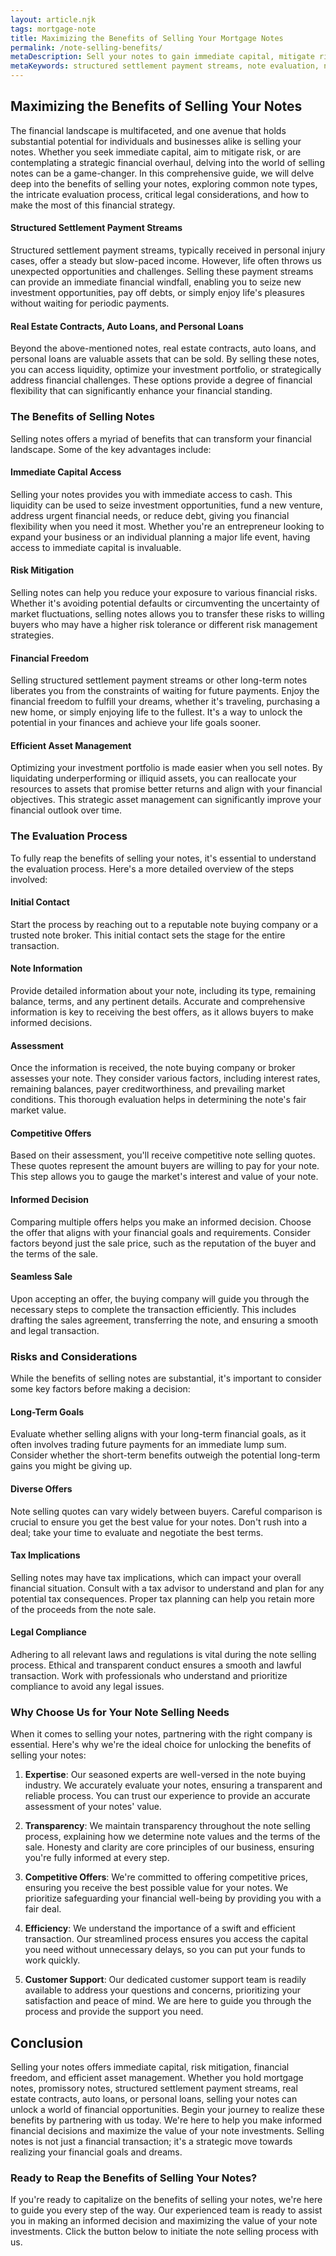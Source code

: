 ```yaml
---
layout: article.njk
tags: mortgage-note
title: Maximizing the Benefits of Selling Your Mortgage Notes
permalink: /note-selling-benefits/
metaDescription: Sell your notes to gain immediate capital, mitigate risk, and achieve financial freedom. Start maximizing your financial potential now!
metaKeywords: structured settlement payment streams, note evaluation, note risk mitigation, note financial freedom
---
```


## Maximizing the Benefits of Selling Your Notes

The financial landscape is multifaceted, and one avenue that holds substantial potential for individuals and businesses alike is selling your notes. Whether you seek immediate capital, aim to mitigate risk, or are contemplating a strategic financial overhaul, delving into the world of selling notes can be a game-changer. In this comprehensive guide, we will delve deep into the benefits of selling your notes, exploring common note types, the intricate evaluation process, critical legal considerations, and how to make the most of this financial strategy.

#### Structured Settlement Payment Streams

Structured settlement payment streams, typically received in personal injury cases, offer a steady but slow-paced income. However, life often throws us unexpected opportunities and challenges. Selling these payment streams can provide an immediate financial windfall, enabling you to seize new investment opportunities, pay off debts, or simply enjoy life's pleasures without waiting for periodic payments.

#### Real Estate Contracts, Auto Loans, and Personal Loans

Beyond the above-mentioned notes, real estate contracts, auto loans, and personal loans are valuable assets that can be sold. By selling these notes, you can access liquidity, optimize your investment portfolio, or strategically address financial challenges. These options provide a degree of financial flexibility that can significantly enhance your financial standing.

### The Benefits of Selling Notes

Selling notes offers a myriad of benefits that can transform your financial landscape. Some of the key advantages include:

#### Immediate Capital Access

Selling your notes provides you with immediate access to cash. This liquidity can be used to seize investment opportunities, fund a new venture, address urgent financial needs, or reduce debt, giving you financial flexibility when you need it most. Whether you're an entrepreneur looking to expand your business or an individual planning a major life event, having access to immediate capital is invaluable.

#### Risk Mitigation

Selling notes can help you reduce your exposure to various financial risks. Whether it's avoiding potential defaults or circumventing the uncertainty of market fluctuations, selling notes allows you to transfer these risks to willing buyers who may have a higher risk tolerance or different risk management strategies.

#### Financial Freedom

Selling structured settlement payment streams or other long-term notes liberates you from the constraints of waiting for future payments. Enjoy the financial freedom to fulfill your dreams, whether it's traveling, purchasing a new home, or simply enjoying life to the fullest. It's a way to unlock the potential in your finances and achieve your life goals sooner.

#### Efficient Asset Management

Optimizing your investment portfolio is made easier when you sell notes. By liquidating underperforming or illiquid assets, you can reallocate your resources to assets that promise better returns and align with your financial objectives. This strategic asset management can significantly improve your financial outlook over time.

### The Evaluation Process

To fully reap the benefits of selling your notes, it's essential to understand the evaluation process. Here's a more detailed overview of the steps involved:

#### Initial Contact

Start the process by reaching out to a reputable note buying company or a trusted note broker. This initial contact sets the stage for the entire transaction.

#### Note Information

Provide detailed information about your note, including its type, remaining balance, terms, and any pertinent details. Accurate and comprehensive information is key to receiving the best offers, as it allows buyers to make informed decisions.

#### Assessment

Once the information is received, the note buying company or broker assesses your note. They consider various factors, including interest rates, remaining balances, payer creditworthiness, and prevailing market conditions. This thorough evaluation helps in determining the note's fair market value.

#### Competitive Offers

Based on their assessment, you'll receive competitive note selling quotes. These quotes represent the amount buyers are willing to pay for your note. This step allows you to gauge the market's interest and value of your note.

#### Informed Decision

Comparing multiple offers helps you make an informed decision. Choose the offer that aligns with your financial goals and requirements. Consider factors beyond just the sale price, such as the reputation of the buyer and the terms of the sale.

#### Seamless Sale

Upon accepting an offer, the buying company will guide you through the necessary steps to complete the transaction efficiently. This includes drafting the sales agreement, transferring the note, and ensuring a smooth and legal transaction.

### Risks and Considerations

While the benefits of selling notes are substantial, it's important to consider some key factors before making a decision:

#### Long-Term Goals

Evaluate whether selling aligns with your long-term financial goals, as it often involves trading future payments for an immediate lump sum. Consider whether the short-term benefits outweigh the potential long-term gains you might be giving up.

#### Diverse Offers

Note selling quotes can vary widely between buyers. Careful comparison is crucial to ensure you get the best value for your notes. Don't rush into a deal; take your time to evaluate and negotiate the best terms.

#### Tax Implications

Selling notes may have tax implications, which can impact your overall financial situation. Consult with a tax advisor to understand and plan for any potential tax consequences. Proper tax planning can help you retain more of the proceeds from the note sale.

#### Legal Compliance

Adhering to all relevant laws and regulations is vital during the note selling process. Ethical and transparent conduct ensures a smooth and lawful transaction. Work with professionals who understand and prioritize compliance to avoid any legal issues.

### Why Choose Us for Your Note Selling Needs

When it comes to selling your notes, partnering with the right company is essential. Here's why we're the ideal choice for unlocking the benefits of selling your notes:

1. **Expertise**: Our seasoned experts are well-versed in the note buying industry. We accurately evaluate your notes, ensuring a transparent and reliable process. You can trust our experience to provide an accurate assessment of your notes' value.

2. **Transparency**: We maintain transparency throughout the note selling process, explaining how we determine note values and the terms of the sale. Honesty and clarity are core principles of our business, ensuring you're fully informed at every step.

3. **Competitive Offers**: We're committed to offering competitive prices, ensuring you receive the best possible value for your notes. We prioritize safeguarding your financial well-being by providing you with a fair deal.

4. **Efficiency**: We understand the importance of a swift and efficient transaction. Our streamlined process ensures you access the capital you need without unnecessary delays, so you can put your funds to work quickly.

5. **Customer Support**: Our dedicated customer support team is readily available to address your questions and concerns, prioritizing your satisfaction and peace of mind. We are here to guide you through the process and provide the support you need.

## Conclusion

Selling your notes offers immediate capital, risk mitigation, financial freedom, and efficient asset management. Whether you hold mortgage notes, promissory notes, structured settlement payment streams, real estate contracts, auto loans, or personal loans, selling your notes can unlock a world of financial opportunities. Begin your journey to realize these benefits by partnering with us today. We're here to help you make informed financial decisions and maximize the value of your note investments. Selling notes is not just a financial transaction; it's a strategic move towards realizing your financial goals and dreams.

### Ready to Reap the Benefits of Selling Your Notes?

If you're ready to capitalize on the benefits of selling your notes, we're here to guide you every step of the way. Our experienced team is ready to assist you in making an informed decision and maximizing the value of your note investments. Click the button below to initiate the note selling process with us.
